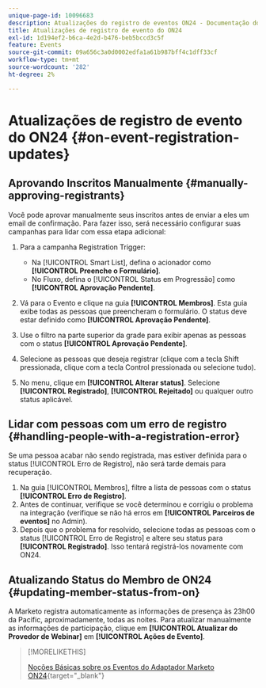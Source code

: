 ```yaml
---
unique-page-id: 10096683
description: Atualizações do registro de eventos ON24 - Documentação do Marketo - Documentação do produto
title: Atualizações de registro de evento do ON24
exl-id: 1d194ef2-b6ca-4e2d-b476-beb5bccd3c5f
feature: Events
source-git-commit: 09a656c3a0d0002edfa1a61b987bff4c1dff33cf
workflow-type: tm+mt
source-wordcount: '282'
ht-degree: 2%

---
```


# Atualizações de registro de evento do ON24 {#on-event-registration-updates}

## Aprovando Inscritos Manualmente {#manually-approving-registrants}

Você pode aprovar manualmente seus inscritos antes de enviar a eles um email de confirmação. Para fazer isso, será necessário configurar suas campanhas para lidar com essa etapa adicional:

1. Para a campanha Registration Trigger:

   * Na [!UICONTROL Smart List], defina o acionador como **[!UICONTROL Preenche o Formulário]**.
   * No Fluxo, defina o [!UICONTROL Status em Progressão] como **[!UICONTROL Aprovação Pendente]**.

1. Vá para o Evento e clique na guia **[!UICONTROL Membros]**. Esta guia exibe todas as pessoas que preencheram o formulário. O status deve estar definido como **[!UICONTROL Aprovação Pendente]**.
1. Use o filtro na parte superior da grade para exibir apenas as pessoas com o status **[!UICONTROL Aprovação Pendente]**.
1. Selecione as pessoas que deseja registrar (clique com a tecla Shift pressionada, clique com a tecla Control pressionada ou selecione tudo).
1. No menu, clique em **[!UICONTROL Alterar status]**. Selecione **[!UICONTROL Registrado]**, **[!UICONTROL Rejeitado]** ou qualquer outro status aplicável.

## Lidar com pessoas com um erro de registro {#handling-people-with-a-registration-error}

Se uma pessoa acabar não sendo registrada, mas estiver definida para o status [!UICONTROL Erro de Registro], não será tarde demais para recuperação.

1. Na guia [!UICONTROL Membros], filtre a lista de pessoas com o status **[!UICONTROL Erro de Registro]**.
1. Antes de continuar, verifique se você determinou e corrigiu o problema na integração (verifique se não há erros em **[!UICONTROL Parceiros de eventos]** no Admin).
1. Depois que o problema for resolvido, selecione todas as pessoas com o status [!UICONTROL Erro de Registro] e altere seu status para **[!UICONTROL Registrado]**. Isso tentará registrá-los novamente com ON24.

## Atualizando Status do Membro de ON24 {#updating-member-status-from-on}

A Marketo registra automaticamente as informações de presença às 23h00 da Pacific, aproximadamente, todas as noites. Para atualizar manualmente as informações de participação, clique em **[!UICONTROL Atualizar do Provedor de Webinar]** em **[!UICONTROL Ações de Evento]**.

>[!MORELIKETHIS]
>
>[Noções Básicas sobre os Eventos do Adaptador Marketo ON24](/help/marketo/product-docs/demand-generation/events/create-an-event/create-an-event-with-the-marketo-on24-adapter/understanding-marketo-on24-adapter-events.md){target="_blank"}
